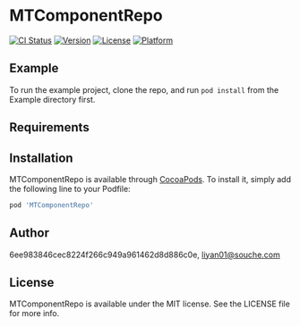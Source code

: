 # MTComponentRepo

[![CI Status](https://img.shields.io/travis/6ee983846cec8224f266c949a961462d8d886c0e/MTComponentRepo.svg?style=flat)](https://travis-ci.org/6ee983846cec8224f266c949a961462d8d886c0e/MTComponentRepo)
[![Version](https://img.shields.io/cocoapods/v/MTComponentRepo.svg?style=flat)](https://cocoapods.org/pods/MTComponentRepo)
[![License](https://img.shields.io/cocoapods/l/MTComponentRepo.svg?style=flat)](https://cocoapods.org/pods/MTComponentRepo)
[![Platform](https://img.shields.io/cocoapods/p/MTComponentRepo.svg?style=flat)](https://cocoapods.org/pods/MTComponentRepo)

## Example

To run the example project, clone the repo, and run `pod install` from the Example directory first.

## Requirements

## Installation

MTComponentRepo is available through [CocoaPods](https://cocoapods.org). To install
it, simply add the following line to your Podfile:

```ruby
pod 'MTComponentRepo'
```

## Author

6ee983846cec8224f266c949a961462d8d886c0e, liyan01@souche.com

## License

MTComponentRepo is available under the MIT license. See the LICENSE file for more info.

